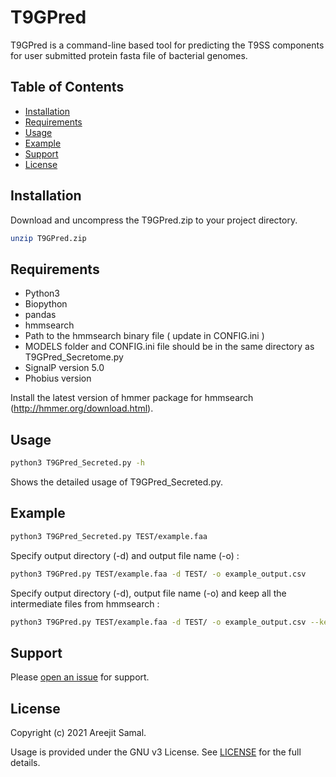 # T9GPred

T9GPred is a command-line based tool for predicting the T9SS components for user submitted protein fasta file of bacterial genomes.

## Table of Contents

- [Installation](#installation)
- [Requirements](#requirements)
- [Usage](#usage)
- [Example](#example)
- [Support](#support)
- [License](#license)

## Installation

Download and uncompress the T9GPred.zip to your project directory.

```sh
unzip T9GPred.zip
```
## Requirements

- Python3 
- Biopython 
- pandas 
- hmmsearch
- Path to the hmmsearch binary file ( update in CONFIG.ini )
- MODELS folder and CONFIG.ini file should be in the same directory as T9GPred_Secretome.py
- SignalP version 5.0
- Phobius version

Install the latest version of hmmer package for hmmsearch (http://hmmer.org/download.html).

## Usage

```sh
python3 T9GPred_Secreted.py -h
```

Shows the detailed usage of T9GPred_Secreted.py.

## Example 

```sh
python3 T9GPred_Secreted.py TEST/example.faa
```
Specify output directory (-d) and output file name (-o) :

```sh
python3 T9GPred.py TEST/example.faa -d TEST/ -o example_output.csv
```

Specify output directory (-d), output file name (-o) and keep all the intermediate files from hmmsearch :

```sh
python3 T9GPred.py TEST/example.faa -d TEST/ -o example_output.csv --keep
```

## Support

Please [open an issue](https://github.com/asamallab/T9GPred/issues/new) for support.

## License

Copyright (c) 2021 Areejit Samal.

Usage is provided under the GNU v3 License. See [LICENSE](https://github.com/asamallab/T9GPred/blob/main/LICENSE) for the full details.

